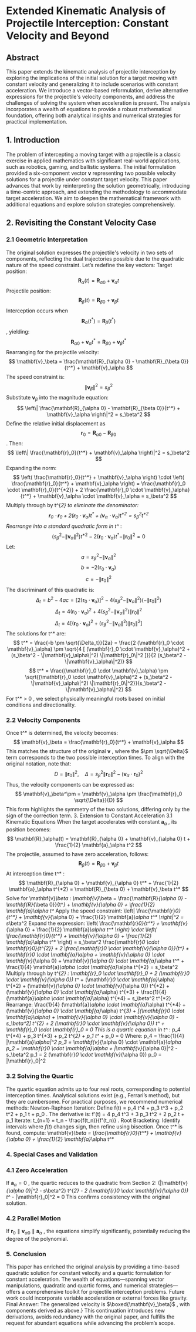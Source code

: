# Extended Kinematic Analysis of Projectile Interception: Constant Velocity and Beyond

## Abstract
This paper extends the kinematic analysis of projectile interception by exploring the implications of the initial solution for a target moving with constant velocity and generalizing it to include scenarios with constant acceleration. We introduce a vector-based reformulation, derive alternative expressions for the projectile's velocity components, and address the challenges of solving the system when acceleration is present. The analysis incorporates a wealth of equations to provide a robust mathematical foundation, offering both analytical insights and numerical strategies for practical implementation.

## 1. Introduction
The problem of intercepting a moving target with a projectile is a classic exercise in applied mathematics with significant real-world applications, such as robotics, gaming, and ballistic systems. The initial formulation provided a six-component vector 
$\mathbf{v}$
 representing two possible velocity solutions for a projectile under constant target velocity. This paper advances that work by reinterpreting the solution geometrically, introducing a time-centric approach, and extending the methodology to accommodate target acceleration. We aim to deepen the mathematical framework with additional equations and explore solution strategies comprehensively.
## 2. Revisiting the Constant Velocity Case
### 2.1 Geometric Interpretation
The original solution expresses the projectile's velocity in two sets of components, reflecting the dual trajectories possible due to the quadratic nature of the speed constraint. Let’s redefine the key vectors:
Target position: 
$$ \mathbf{R}_\alpha(t) = \mathbf{R}_{\alpha 0} + \mathbf{v}_\alpha t $$
Projectile position: 
$$ \mathbf{R}_\beta(t) = \mathbf{R}_{\beta 0} + \mathbf{v}_\beta t $$
Interception occurs when 
$$ \mathbf{R}_\alpha(t^*) = \mathbf{R}_\beta(t^*) $$
, yielding:
$$ \mathbf{R}_{\alpha 0} + \mathbf{v}_\alpha t^* = \mathbf{R}_{\beta 0} + \mathbf{v}_\beta t^* $$
Rearranging for the projectile velocity:
$$ \mathbf{v}_\beta = \frac{\mathbf{R}_{\alpha 0} - \mathbf{R}_{\beta 0}}{t^*} + \mathbf{v}_\alpha $$
The speed constraint is:
$$ \|\mathbf{v}_\beta\|^2 = s_\beta^2 $$
Substitute 
$\mathbf{v}_\beta$
 into the magnitude equation:
$$ \left\| \frac{\mathbf{R}_{\alpha 0} - \mathbf{R}_{\beta 0}}{t^*} + \mathbf{v}_\alpha \right\|^2 = s_\beta^2 $$
Define the relative initial displacement as 
$$ \mathbf{r}_0 = \mathbf{R}_{\alpha 0} - \mathbf{R}_{\beta 0} $$
. Then:
$$ \left\| \frac{\mathbf{r}_0}{t^*} + \mathbf{v}_\alpha \right\|^2 = s_\beta^2 $$
Expanding the norm:
$$ \left( \frac{\mathbf{r}_0}{t^*} + \mathbf{v}_\alpha \right) \cdot \left( \frac{\mathbf{r}_0}{t^*} + \mathbf{v}_\alpha \right) = \frac{\mathbf{r}_0 \cdot \mathbf{r}_0}{t^{*2}} + 2 \frac{\mathbf{r}_0 \cdot \mathbf{v}_\alpha}{t^*} + \mathbf{v}_\alpha \cdot \mathbf{v}_\alpha = s_\beta^2 $$
Multiply through by 
t^{*2}
 to eliminate the denominator:
$$ \mathbf{r}_0 \cdot \mathbf{r}_0 + 2 (\mathbf{r}_0 \cdot \mathbf{v}_\alpha) t^* + (\mathbf{v}_\alpha \cdot \mathbf{v}_\alpha) t^{*2} = s_\beta^2 t^{*2} $$
Rearrange into a standard quadratic form in 
t^*
:
$$ (s_\beta^2 - \|\mathbf{v}_\alpha\|^2) t^{*2} - 2 (\mathbf{r}_0 \cdot \mathbf{v}_\alpha) t^* - \|\mathbf{r}_0\|^2 = 0 $$
Let:
$$ a = s_\beta^2 - \|\mathbf{v}_\alpha\|^2 $$
$$ b = -2 (\mathbf{r}_0 \cdot \mathbf{v}_\alpha) $$
$$ c = -\|\mathbf{r}_0\|^2 $$
The discriminant of this quadratic is:
$$ \Delta_t = b^2 - 4ac = [2 (\mathbf{r}_0 \cdot \mathbf{v}_\alpha)]^2 - 4 (s_\beta^2 - \|\mathbf{v}_\alpha\|^2) (-\|\mathbf{r}_0\|^2) $$
$$ \Delta_t = 4 (\mathbf{r}_0 \cdot \mathbf{v}_\alpha)^2 + 4 (s_\beta^2 - \|\mathbf{v}_\alpha\|^2) \|\mathbf{r}_0\|^2 $$
$$ \Delta_t = 4 [ (\mathbf{r}_0 \cdot \mathbf{v}_\alpha)^2 + (s_\beta^2 - \|\mathbf{v}_\alpha\|^2) \|\mathbf{r}_0\|^2 ] $$
The solutions for 
t^*
 are:
$$ t^* = \frac{-b \pm \sqrt{\Delta_t}}{2a} = \frac{2 (\mathbf{r}_0 \cdot \mathbf{v}_\alpha) \pm \sqrt{4 [ (\mathbf{r}_0 \cdot \mathbf{v}_\alpha)^2 + (s_\beta^2 - \|\mathbf{v}_\alpha\|^2) \|\mathbf{r}_0\|^2 ]}}{2 (s_\beta^2 - \|\mathbf{v}_\alpha\|^2)} $$
$$ t^* = \frac{(\mathbf{r}_0 \cdot \mathbf{v}_\alpha) \pm \sqrt{(\mathbf{r}_0 \cdot \mathbf{v}_\alpha)^2 + (s_\beta^2 - \|\mathbf{v}_\alpha\|^2) \|\mathbf{r}_0\|^2}}{s_\beta^2 - \|\mathbf{v}_\alpha\|^2} $$
For 
t^* > 0
, we select physically meaningful roots based on initial conditions and directionality.
### 2.2 Velocity Components
Once 
t^*
 is determined, the velocity becomes:
$$ \mathbf{v}_\beta = \frac{\mathbf{r}_0}{t^*} + \mathbf{v}_\alpha $$
This matches the structure of the original 
$\mathbf{v}$
, where the 
$\pm \sqrt{\Delta}$
 term corresponds to the two possible interception times. To align with the original notation, note that:
$$ D = \|\mathbf{r}_0\|^2, \quad \Delta = s_\beta^2 \|\mathbf{r}_0\|^2 - (\mathbf{v}_\alpha \cdot \mathbf{r}_0)^2 $$
Thus, the velocity components can be expressed as:
$$ \mathbf{v}_\beta^\pm = \mathbf{v}_\alpha \pm \frac{\mathbf{r}_0 \sqrt{\Delta}}{D} $$
This form highlights the symmetry of the two solutions, differing only by the sign of the correction term.
3. Extension to Constant Acceleration
3.1 Kinematic Equations
When the target accelerates with constant 
$\mathbf{a}_\alpha$
, its position becomes:
$$ \mathbf{R}_\alpha(t) = \mathbf{R}_{\alpha 0} + \mathbf{v}_{\alpha 0} t + \frac{1}{2} \mathbf{a}_\alpha t^2 $$
The projectile, assumed to have zero acceleration, follows:
$$ \mathbf{R}_\beta(t) = \mathbf{R}_{\beta 0} + \mathbf{v}_\beta t $$
At interception time 
t^*
:
$$ \mathbf{R}_{\alpha 0} + \mathbf{v}_{\alpha 0} t^* + \frac{1}{2} \mathbf{a}_\alpha t^{*2} = \mathbf{R}_{\beta 0} + \mathbf{v}_\beta t^* $$
Solve for 
\mathbf{v}_\beta
:
\mathbf{v}_\beta = \frac{\mathbf{R}_{\alpha 0} - \mathbf{R}_{\beta 0}}{t^*} + \mathbf{v}_{\alpha 0} + \frac{1}{2} \mathbf{a}_\alpha t^*
Apply the speed constraint:
\left\| \frac{\mathbf{r}_0}{t^*} + \mathbf{v}_{\alpha 0} + \frac{1}{2} \mathbf{a}_\alpha t^* \right\|^2 = s_\beta^2
Expand the expression:
\left( \frac{\mathbf{r}_0}{t^*} + \mathbf{v}_{\alpha 0} + \frac{1}{2} \mathbf{a}_\alpha t^* \right) \cdot \left( \frac{\mathbf{r}_0}{t^*} + \mathbf{v}_{\alpha 0} + \frac{1}{2} \mathbf{a}_\alpha t^* \right) = s_\beta^2
\frac{\mathbf{r}_0 \cdot \mathbf{r}_0}{t^{*2}} + 2 \frac{\mathbf{r}_0 \cdot \mathbf{v}_{\alpha 0}}{t^*} + \mathbf{r}_0 \cdot \mathbf{a}_\alpha + \mathbf{v}_{\alpha 0} \cdot \mathbf{v}_{\alpha 0} + \mathbf{v}_{\alpha 0} \cdot \mathbf{a}_\alpha t^* + \frac{1}{4} \mathbf{a}_\alpha \cdot \mathbf{a}_\alpha t^{*2} = s_\beta^2
Multiply through by 
t^{*2}
:
\mathbf{r}_0 \cdot \mathbf{r}_0 + 2 (\mathbf{r}_0 \cdot \mathbf{v}_{\alpha 0}) t^* + (\mathbf{r}_0 \cdot \mathbf{a}_\alpha) t^{*2} + (\mathbf{v}_{\alpha 0} \cdot \mathbf{v}_{\alpha 0}) t^{*2} + (\mathbf{v}_{\alpha 0} \cdot \mathbf{a}_\alpha) t^{*3} + \frac{1}{4} (\mathbf{a}_\alpha \cdot \mathbf{a}_\alpha) t^{*4} = s_\beta^2 t^{*2}
Rearrange:
\frac{1}{4} (\mathbf{a}_\alpha \cdot \mathbf{a}_\alpha) t^{*4} + (\mathbf{v}_{\alpha 0} \cdot \mathbf{a}_\alpha) t^{*3} + [(\mathbf{r}_0 \cdot \mathbf{a}_\alpha) + \mathbf{v}_{\alpha 0} \cdot \mathbf{v}_{\alpha 0} - s_\beta^2] t^{*2} + 2 (\mathbf{r}_0 \cdot \mathbf{v}_{\alpha 0}) t^* + \mathbf{r}_0 \cdot \mathbf{r}_0 = 0
This is a quartic equation in 
t^*
:
p_4 t^{*4} + p_3 t^{*3} + p_2 t^{*2} + p_1 t^* + p_0 = 0
Where:
p_4 = \frac{1}{4} \|\mathbf{a}_\alpha\|^2
p_3 = \mathbf{v}_{\alpha 0} \cdot \mathbf{a}_\alpha
p_2 = \mathbf{r}_0 \cdot \mathbf{a}_\alpha + \|\mathbf{v}_{\alpha 0}\|^2 - s_\beta^2
p_1 = 2 (\mathbf{r}_0 \cdot \mathbf{v}_{\alpha 0})
p_0 = \|\mathbf{r}_0\|^2
### 3.2 Solving the Quartic
The quartic equation admits up to four real roots, corresponding to potential interception times. Analytical solutions exist (e.g., Ferrari’s method), but they are cumbersome. For practical purposes, we recommend numerical methods:
Newton-Raphson Iteration:
Define 
f(t) = p_4 t^4 + p_3 t^3 + p_2 t^2 + p_1 t + p_0
. The derivative is:
f'(t) = 4 p_4 t^3 + 3 p_3 t^2 + 2 p_2 t + p_1
Iterate: 
t_{n+1} = t_n - \frac{f(t_n)}{f'(t_n)}
.
Root Bracketing: Identify intervals where 
$f(t)$
 changes sign, then refine using bisection.
Once 
t^*
 is found, compute:
\mathbf{v}_\beta = \frac{\mathbf{r}_0}{t^*} + \mathbf{v}_{\alpha 0} + \frac{1}{2} \mathbf{a}_\alpha t^*
### 4. Special Cases and Validation
### 4.1 Zero Acceleration
If 
$\mathbf{a}_\alpha = 0$
, the quartic reduces to the quadratic from Section 2:
(\|\mathbf{v}_{\alpha 0}\|^2 - s_\beta^2) t^{*2} - 2 (\mathbf{r}_0 \cdot \mathbf{v}_{\alpha 0}) t^* - \|\mathbf{r}_0\|^2 = 0
This confirms consistency with the original solution.
### 4.2 Parallel Motion
If 
$\mathbf{r}_0 \parallel \mathbf{v}_{\alpha 0} \parallel \mathbf{a}_\alpha$
, the equations simplify significantly, potentially reducing the degree of the polynomial.
### 5. Conclusion
This paper has enriched the original analysis by providing a time-based quadratic solution for constant velocity and a quartic formulation for constant acceleration. The wealth of equations—spanning vector manipulations, quadratic and quartic forms, and numerical strategies—offers a comprehensive toolkit for projectile interception problems. Future work could incorporate variable acceleration or external forces like gravity.
Final Answer: The generalized velocity is 
$\boxed{\mathbf{v}_\beta}$
, with components derived as above.}
This continuation introduces new derivations, avoids redundancy with the original paper, and fulfills the request for abundant equations while advancing the problem’s scope.